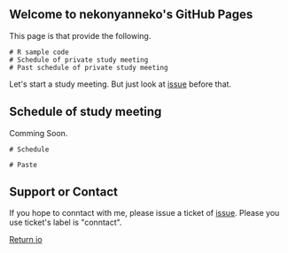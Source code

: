 ## Welcome to nekonyanneko's GitHub Pages

This page is that provide the following.
```
# R sample code
# Schedule of private study meeting
# Past schedule of private study meeting

```
Let's start a study meeting. But just look at 
[issue](https://github.com/nekonyanneko/R_sample/issues/8) before that.


## Schedule of study meeting
Comming Soon.

```
# Schedule

# Paste

```

## Support or Contact

If you hope to conntact with me, please issue a ticket of [issue](https://github.com/nekonyanneko/R_sample/issues).
Please you use ticket's label is "conntact".

[Return io](https://nekonyanneko.github.io/R_sample/)
